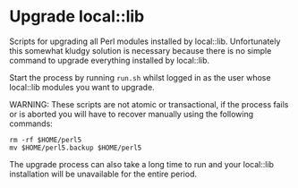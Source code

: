 # Upgrade local::lib

Scripts for upgrading all Perl modules installed by local::lib. Unfortunately
this somewhat kludgy solution is necessary because there is no simple command
to upgrade everything installed by local::lib.

Start the process by running `run.sh` whilst logged in as the user whose
local::lib modules you want to upgrade.

WARNING: These scripts are not atomic or transactional, if the process fails
or is aborted you will have to recover manually using the following commands:

```
rm -rf $HOME/perl5
mv $HOME/perl5.backup $HOME/perl5
```

The upgrade process can also take a long time to run and your local::lib
installation will be unavailable for the entire period.
